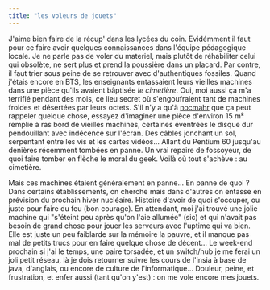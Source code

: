 ```yaml
---
title: "les voleurs de jouets"
---
```


J'aime bien faire de la récup' dans les lycées du coin. Evidémment il faut
pour ce faire avoir quelques connaissances dans l'équipe pédagogique locale.
Je ne parle pas de voler du materiel, mais plutôt de réhabiliter celui qui
obsolète, ne sert plus et prend la poussière dans un placard. Par contre, il
faut trier sous peine de se retrouver avec d'authentiques fossiles. Quand
j'étais encore en BTS, les enseignants entassaient leurs vieilles machines
dans une pièce qu'ils avaient bâptisée _le cimetière_. Oui, moi aussi ça m'a
terrifié pendant des mois, ce lieu secret où s'engoufraient tant de machines
froides et désertées par leurs octets. S'il n'y a qu'à
[nocmahr](http://nocmahr.ath.cx) que ça peut rappeler quelque chose, essayez
d'imaginer une pièce d'environ 15 m² remplie à ras bord de vieilles machines,
certaines éventrées le disque dur pendouillant avec indécence sur l'écran. Des
câbles jonchant un sol, serpentant entre les vis et les cartes vidéos...
Allant du Pentium 60 jusqu'au denières récemment tombées en panne. Un vrai
repaire de fossoyeur, de quoi faire tomber en flèche le moral du geek. Voilà
où tout s'achève : au cimetière.

Mais ces machines étaient généralement en panne... En panne de quoi ? Dans
certains établissements, on cherche mais dans d'autres on entasse en prévision
du prochain hiver nucléaire. Histoire d'avoir de quoi s'occuper, ou juste pour
faire du feu (bon courage). En attendant, moi j'ai trouvé une jolie machine
qui "s'éteint peu après qu'on l'aie allumée" (sic) et qui n'avait pas besoin
de grand chose pour jouer les serveurs avec l'uptime qui va bien. Elle est
juste un peu faiblarde sur la mémoire la pauvre, et il manque pas mal de
petits trucs pour en faire quelque chose de décent... Le week-end prochain si
j'ai le temps, une paire torsadée, et un switch/hub je me ferai un joli petit
réseau, là je dois retourner suivre les cours de l'insia à base de java,
d'anglais, ou encore de culture de l'informatique... Douleur, peine, et
frustration, et enfer aussi (tant qu'on y'est) : on me vole encore mes jouets.

